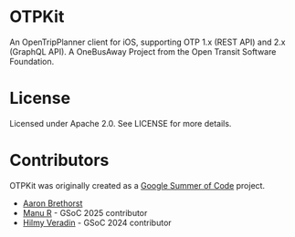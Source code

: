 # OTPKit

An OpenTripPlanner client for iOS, supporting OTP 1.x (REST API) and 2.x (GraphQL API). A OneBusAway Project from the Open Transit Software Foundation.

# License

Licensed under Apache 2.0. See LICENSE for more details.

# Contributors

OTPKit was originally created as a [Google Summer of Code](https://summerofcode.withgoogle.com) project.

* [Aaron Brethorst](https://github.com/aaronbrethorst)
* [Manu R](https://github.com/manu-r12) - GSoC 2025 contributor
* [Hilmy Veradin](https://github.com/hilmyveradin) - GSoC 2024 contributor